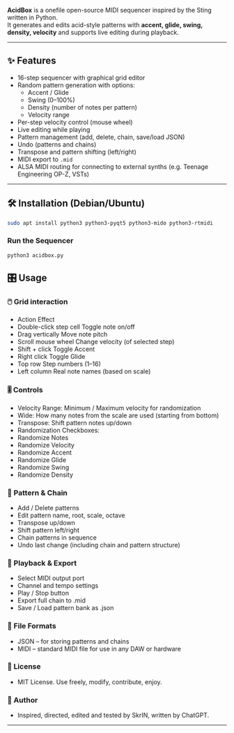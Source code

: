 **AcidBox** is a onefile open-source MIDI sequencer inspired by the Sting written in Python.  
It generates and edits acid-style patterns with **accent, glide, swing, density, velocity** and supports live editing during playback.  

---

## ✨ Features
- 16-step sequencer with graphical grid editor
- Random pattern generation with options:
  - Accent / Glide
  - Swing (0–100%)
  - Density (number of notes per pattern)
  - Velocity range
- Per-step velocity control (mouse wheel)
- Live editing while playing
- Pattern management (add, delete, chain, save/load JSON)
- Undo (patterns and chains)
- Transpose and pattern shifting (left/right)
- MIDI export to `.mid`
- ALSA MIDI routing for connecting to external synths (e.g. Teenage Engineering OP-Z, VSTs)

---

## 🛠 Installation (Debian/Ubuntu)

```bash
sudo apt install python3 python3-pyqt5 python3-mido python3-rtmidi
```
###  Run the Sequencer

```bash
python3 acidbox.py
```


## 🎛️ Usage

### 🖱️ Grid interaction
- Action	Effect
- Double-click step cell	Toggle note on/off
- Drag vertically	Move note pitch
- Scroll mouse wheel	Change velocity (of selected step)
- Shift + click	Toggle Accent
- Right click	Toggle Glide
- Top row	Step numbers (1–16)
- Left column	Real note names (based on scale)

### 🎚️ Controls
- Velocity Range: Minimum / Maximum velocity for randomization
- Wide: How many notes from the scale are used (starting from bottom)
- Transpose: Shift pattern notes up/down
- Randomization Checkboxes:
- Randomize Notes
- Randomize Velocity
- Randomize Accent
- Randomize Glide
- Randomize Swing
- Randomize Density

### 🧩 Pattern & Chain
- Add / Delete patterns
- Edit pattern name, root, scale, octave
- Transpose up/down
- Shift pattern left/right
- Chain patterns in sequence
- Undo last change (including chain and pattern structure)

### 🎵 Playback & Export
- Select MIDI output port
- Channel and tempo settings
- Play / Stop button
- Export full chain to .mid
- Save / Load pattern bank as .json

### 💾 File Formats
- JSON – for storing patterns and chains
- MIDI – standard MIDI file for use in any DAW or hardware

### 🧪 License
- MIT License. Use freely, modify, contribute, enjoy.

### 👤 Author
- Inspired, directed, edited and tested by SkrIN, written by ChatGPT.



---    
